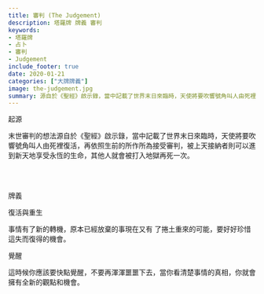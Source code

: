 ```yaml
---
title: 審判 (The Judgement)
description: 塔羅牌 牌義 審判
keywords:
- 塔羅牌
- 占卜
- 審判
- Judgement
include_footer: true
date: 2020-01-21
categories: ["大牌牌義"]
image: the-judgement.jpg
summary: 源自於《聖經》啟示錄，當中記載了世界末日來臨時，天使將要吹響號角叫人由死裡復活，再依照生前的所作所為接受審判。
---
```


<p class="title is-3">起源</p>
<p class="subtitle is-6">
末世審判的想法源自於《聖經》啟示錄，當中記載了世界末日來臨時，天使將要吹響號角叫人由死裡復活，再依照生前的所作所為接受審判，被上天接納者則可以進到新天地享受永恆的生命，其他人就會被打入地獄再死一次。
</p>


<br/><br/>
<p class="title is-3">牌義</p>
<p class="subtitle is-4">復活與重生</p>
<p class="subtitle is-6">事情有了新的轉機，原本已經放棄的事現在又有 了捲土重來的可能，要好好珍惜這失而復得的機會。</p>
<p class="subtitle is-4">覺醒</p>
<p class="subtitle is-6">這時候你應該要快點覺醒，不要再渾渾噩噩下去，當你看清楚事情的真相，你就會擁有全新的觀點和機會。</p>
